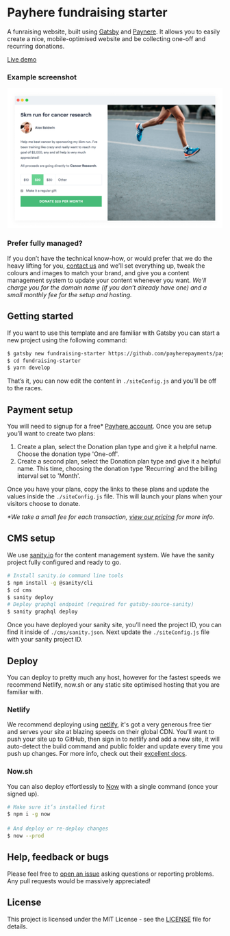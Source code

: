 # Payhere fundraising starter

A funraising website, built using [Gatsby](https://www.gatsbyjs.org) and [Paynere](https://payhere.co). It allows you to easily create a nice, mobile-optimised website and be collecting one-off and recurring donations.

[Live demo](https://fundraising.now.sh/)

### Example screenshot

![Funraising example](./fundraiser-example.png)

### Prefer fully managed?

If you don’t have the technical know-how, or would prefer that we do the heavy lifting for you, [contact us](mailto:hello@payhere.co) and we’ll set everything up, tweak the colours and images to match your brand, and give you a content management system to update your content whenever you want. *We’ll charge you for the domain name (if you don’t already have one) and a small monthly fee for the setup and hosting.*

## Getting started

If you want to use this template and are familiar with Gatsby you can start a new project using the following command:

```sh
$ gatsby new fundraising-starter https://github.com/payherepayments/payhere-starter-fundraising
$ cd fundraising-starter
$ yarn develop
```

That’s it, you can now edit the content in `./siteConfig.js` and you’ll be off to the races.

## Payment setup

You will need to signup for a free* [Payhere account](https://app.payhere.co/signups/new?plan=starter). Once you are setup you’ll want to create two plans:

1. Create a plan, select the Donation plan type and give it a helpful name. Choose the donation type 'One-off'.
2. Create a second plan, select the Donation plan type and give it a helpful name. This time, choosing the donation type 'Recurring' and the billing interval set to 'Month'.

Once you have your plans, copy the links to these plans and update the values inside the `./siteConfig.js` file. This will launch your plans when your visitors choose to donate.

*\*We take a small fee for each transaction, [view our pricing](https://payhere.co/pricing/) for more info.*

## CMS setup

We use [sanity.io](https://www.sanity.io/) for the content management system. We have the sanity project fully configured and ready to go.

```sh
# Install sanity.io command line tools
$ npm install -g @sanity/cli
$ cd cms
$ sanity deploy
# Deploy graphql endpoint (required for gatsby-source-sanity)
$ sanity graphql deploy
```

Once you have deployed your sanity site, you’ll need the project ID, you can find it inside of `./cms/sanity.json`. Next update the `./siteConfig.js` file with your sanity project ID.

## Deploy

You can deploy to pretty much any host, however for the fastest speeds we recommend Netlify, now.sh or any static site optimised hosting that you are familiar with.

### Netlify

We recommend deploying using [netlify](https://www.netlify.com/), it's got a very generous free tier and serves your site at blazing speeds on their global CDN. You’ll want to push your site up to GitHub, then sign in to netlify and add a new site, it will auto-detect the build command and public folder and update every time you push up changes. For more info, check out their [excellent docs](https://docs.netlify.com/#get-started).

### Now.sh

You can also deploy effortlessly to [Now](https://zeit.co/home) with a single command (once your signed up).

```sh
# Make sure it’s installed first
$ npm i -g now

# And deploy or re-deploy changes
$ now --prod
```

## Help, feedback or bugs

Please feel free to [open an issue](/payherepayments/payhere-starter-fundraising/issues/new) asking questions or reporting problems. Any pull requests would be massively appreciated!

## License

This project is licensed under the MIT License - see the [LICENSE](LICENSE) file for details.
